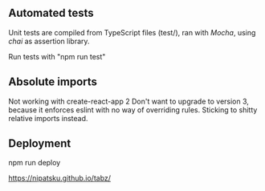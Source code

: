 

## Automated tests

Unit tests are compiled from TypeScript files (test/), ran with *Mocha*, using *chai* as assertion library.

Run tests with "npm run test"

## Absolute imports

Not working with create-react-app 2
Don't want to upgrade to version 3, because it enforces eslint with no way of overriding rules. Sticking to shitty relative imports instead.

## Deployment

npm run deploy

https://nipatsku.github.io/tabz/
